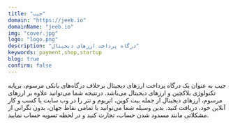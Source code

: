 ```yaml
---
title: "جیب"
domain: "https://jeeb.io"
domainName: "jeeb.io"
img: "cover.jpg"
logo: "logo.png"
description: "درگاه پرداخت ارزهای دیجیتال"
keywords: payment,shop,startup
blog: true
confirm: false
---
```


جیب به عنوان یک درگاه پرداخت ارز‌های دیجیتال برخلاف درگاه‌های بانکی مرسوم، برپایه تکنولوژی بلاکچین و ارز‌های دیجیتال می‌باشد. درنتیجه شما می‌توانید علاوه بر ارز‌های مرسوم، ارزهای دیجیتال از جمله بیت کوین، اتریوم و تتر را در وب سایت یا کسب و کار آنلاین خود، دریافت کنید. بدین وسیله شما می‌توانید با تمامی نقاط جهان، بدون نگرانی از مشکلاتی مانند مسدود شدن حساب، تجارت کنید و در لحظه تسویه حساب نمایید.

